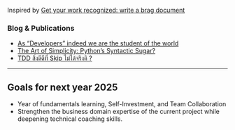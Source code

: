 Inspired by [Get your work recognized: write a brag
document](https://jvns.ca/blog/brag-documents/)


### Blog & Publications
* [As “Developers” indeed we are the student of the world](https://medium.com/odds-team/as-developers-indeed-we-are-the-student-of-the-world-92681c7658f7)
* [The Art of Simplicity: Python’s Syntactic Sugar?](https://medium.com/odds-team/the-art-of-simplicity-pythons-syntactic-sugar-2ea8a6381ac0)
* [TDD สิ่งดีดีที่ Skip ไม่ได้จริงดิ ?](https://medium.com/@thohirah/tdd-%E0%B8%AA%E0%B8%B4%E0%B9%88%E0%B8%87%E0%B8%94%E0%B8%B5%E0%B8%94%E0%B8%B5%E0%B8%97%E0%B8%B5%E0%B9%88-skip-%E0%B9%84%E0%B8%A1%E0%B9%88%E0%B9%84%E0%B8%94%E0%B9%89%E0%B8%88%E0%B8%A3%E0%B8%B4%E0%B8%87%E0%B8%94%E0%B8%B4-a43fb11ee4d2)


----

## Goals for next year 2025
* Year of fundamentals learning, Self-Investment, and Team Collaboration
* Strengthen the business domain expertise of the current project while deepening technical coaching skills.
